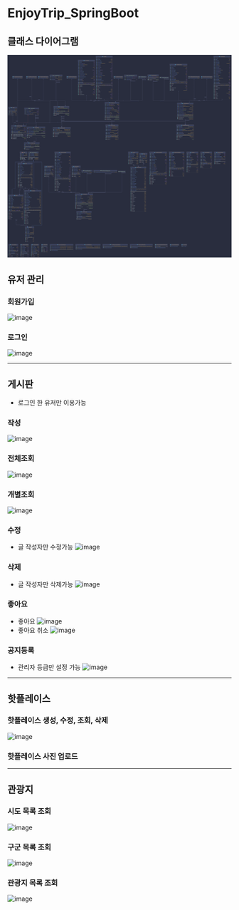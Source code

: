 # EnjoyTrip_SpringBoot

## 클래스 다이어그램
![enjoytrip V1.0.png](enjoytrip%20V1.0.png)

## 유저 관리
### 회원가입
![image](https://user-images.githubusercontent.com/12166357/235608765-85fda433-7ca5-4125-8976-e9049b6d1980.png)

### 로그인
![image](https://user-images.githubusercontent.com/12166357/235608903-0e5974b9-cc55-4ed0-804d-4b9ef74b3ab4.png)

---
## 게시판
- 로그인 한 유저만 이용가능
### 작성
![image](https://user-images.githubusercontent.com/12166357/235609401-4a02c085-7ed4-4e67-b36e-450f48b7815d.png)

### 전체조회
![image](https://user-images.githubusercontent.com/12166357/235609519-0a4b64f7-5e38-4088-b33f-57be79dc03b8.png)

### 개별조회
![image](https://user-images.githubusercontent.com/12166357/235609697-46accd24-6cb4-4373-b9ce-d46fe29dcb3f.png)

### 수정
- 글 작성자만 수정가능
  ![image](https://user-images.githubusercontent.com/12166357/235609989-4ac460d1-9ce4-42cc-8074-6badb5b22e07.png)

### 삭제
- 글 작성자만 삭제가능
  ![image](https://user-images.githubusercontent.com/12166357/235610060-a5ed871a-5fca-4df1-8940-8cf3564e7ef3.png)

### 좋아요
- 좋아요
  ![image](https://user-images.githubusercontent.com/12166357/235610479-41c16194-4145-479f-8de8-c5b1884b833c.png)
- 좋아요 취소
  ![image](https://user-images.githubusercontent.com/12166357/235610634-8cdb24e3-efa9-47bf-ad82-023b81df4499.png)

### 공지등록
- 관리자 등급만 설정 가능
  ![image](https://user-images.githubusercontent.com/12166357/235611069-17709643-73b0-410b-bf81-1cfda8916fc1.png)

---
## 핫플레이스
### 핫플레이스 생성, 수정, 조회, 삭제
![image](https://user-images.githubusercontent.com/12166357/235614796-cb943ee0-9dbc-4ee2-b7d6-9f5472857a43.png)

### 핫플레이스 사진 업로드

---
## 관광지
### 시도 목록 조회
![image](https://user-images.githubusercontent.com/12166357/235614223-55354e76-6fd9-4668-9c8e-bd646ced0cc6.png)

### 구군 목록 조회
![image](https://user-images.githubusercontent.com/12166357/235614342-131eaab5-ae20-4437-98d9-47052cd12509.png)

### 관광지 목록 조회
![image](https://user-images.githubusercontent.com/12166357/235614528-45d7d1f5-2283-4618-ae59-e18ed11a2f68.png)
